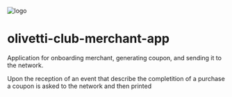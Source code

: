 ![logo](https://i.imgur.com/CNnILmD.png)

# olivetti-club-merchant-app


Application for onboarding merchant, generating coupon, and sending it to the network.

Upon the reception of an event that describe the completition of a purchase a coupon is asked to the network and then printed
